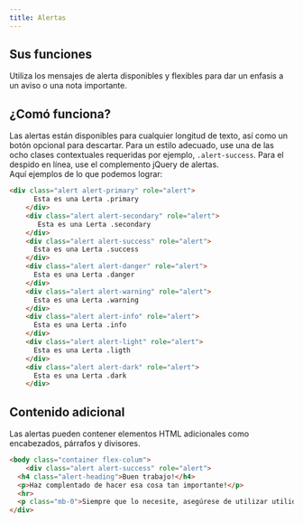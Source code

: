 ```yaml
---
title: Alertas
---
```

## Sus funciones
Utiliza los mensajes de alerta disponibles y flexibles para dar un enfasis a un aviso o una nota importante.
## ¿Comó funciona?
Las alertas están disponibles para cualquier longitud de texto, así como un botón opcional para descartar. Para un estilo adecuado, use una de las ocho clases contextuales requeridas por ejemplo, ``.alert-success``. Para el despido en línea, use el complemento jQuery de alertas.    
Aquí ejemplos de lo que podemos lograr:
```html
<div class="alert alert-primary" role="alert">
      Esta es una Lerta .primary
    </div>
    <div class="alert alert-secondary" role="alert">
       Esta es una Lerta .secondary
    </div>
    <div class="alert alert-success" role="alert">
      Esta es una Lerta .success
    </div>
    <div class="alert alert-danger" role="alert">
      Esta es una Lerta .danger
    </div>
    <div class="alert alert-warning" role="alert">
      Esta es una Lerta .warning
    </div>
    <div class="alert alert-info" role="alert">
      Esta es una Lerta .info
    </div>
    <div class="alert alert-light" role="alert">
      Esta es una Lerta .ligth
    </div>
    <div class="alert alert-dark" role="alert">
      Esta es una Lerta .dark
    </div>
```
<alertas></alertas>
## Contenido adicional
Las alertas pueden contener elementos HTML adicionales como encabezados, párrafos y divisores.
```html
<body class="container flex-colum">
    <div class="alert alert-success" role="alert">
  <h4 class="alert-heading">Buen trabajo!</h4>
  <p>Haz complentado de hacer esa cosa tan importante!</p>
  <hr>
  <p class="mb-0">Siempre que lo necesite, asegúrese de utilizar utilidades de margen para mantener las cosas agradables y ordenadas.</p>
</div>
```
<alertas2></alertas2>
